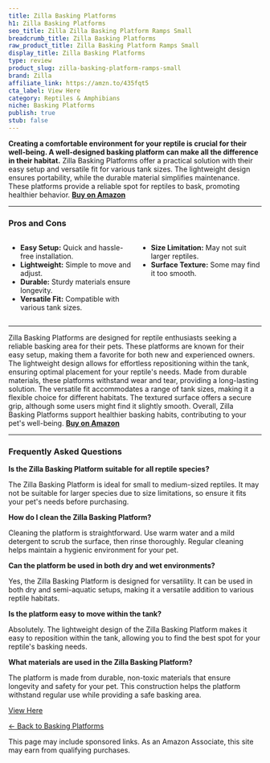 ```yaml
---
title: Zilla Basking Platforms
h1: Zilla Basking Platforms
seo_title: Zilla Zilla Basking Platform Ramps Small
breadcrumb_title: Zilla Basking Platforms
raw_product_title: Zilla Basking Platform Ramps Small
display_title: Zilla Basking Platforms
type: review
product_slug: zilla-basking-platform-ramps-small
brand: Zilla
affiliate_link: https://amzn.to/435fqt5
cta_label: View Here
category: Reptiles & Amphibians
niche: Basking Platforms
publish: true
stub: false
---
```


<div id="intro" class="full-width">
  <p><strong>Creating a comfortable environment for your reptile is crucial for their well-being. A well-designed basking platform can make all the difference in their habitat.</strong> Zilla Basking Platforms offer a practical solution with their easy setup and versatile fit for various tank sizes. The lightweight design ensures portability, while the durable material simplifies maintenance. These platforms provide a reliable spot for reptiles to bask, promoting healthier behavior. <a href="https://amzn.to/435fqt5" rel="nofollow sponsored noopener" target="_blank"><strong>Buy on Amazon</strong></a></p>
</div>

<hr />
<h3 id="pros-cons">Pros and Cons</h3>
<div class="pc-grid" style="display:grid;grid-template-columns:1fr 1fr;gap:16px;">
  <ul>
    <li><strong>Easy Setup:</strong> Quick and hassle-free installation.</li>
    <li><strong>Lightweight:</strong> Simple to move and adjust.</li>
    <li><strong>Durable:</strong> Sturdy materials ensure longevity.</li>
    <li><strong>Versatile Fit:</strong> Compatible with various tank sizes.</li>
  </ul>
  <ul>
    <li><strong>Size Limitation:</strong> May not suit larger reptiles.</li>
    <li><strong>Surface Texture:</strong> Some may find it too smooth.</li>
  </ul>
</div>
<hr />

<div class="full-width">
  <p>Zilla Basking Platforms are designed for reptile enthusiasts seeking a reliable basking area for their pets. These platforms are known for their easy setup, making them a favorite for both new and experienced owners. The lightweight design allows for effortless repositioning within the tank, ensuring optimal placement for your reptile's needs. Made from durable materials, these platforms withstand wear and tear, providing a long-lasting solution. The versatile fit accommodates a range of tank sizes, making it a flexible choice for different habitats. The textured surface offers a secure grip, although some users might find it slightly smooth. Overall, Zilla Basking Platforms support healthier basking habits, contributing to your pet's well-being. <a href="https://amzn.to/435fqt5" rel="nofollow sponsored noopener" target="_blank"><strong>Buy on Amazon</strong></a></p>
</div>

<hr />
<h3 id="faqs">Frequently Asked Questions</h3>

<p><strong>Is the Zilla Basking Platform suitable for all reptile species?</strong></p>
<p>The Zilla Basking Platform is ideal for small to medium-sized reptiles. It may not be suitable for larger species due to size limitations, so ensure it fits your pet's needs before purchasing.</p>

<p><strong>How do I clean the Zilla Basking Platform?</strong></p>
<p>Cleaning the platform is straightforward. Use warm water and a mild detergent to scrub the surface, then rinse thoroughly. Regular cleaning helps maintain a hygienic environment for your pet.</p>

<p><strong>Can the platform be used in both dry and wet environments?</strong></p>
<p>Yes, the Zilla Basking Platform is designed for versatility. It can be used in both dry and semi-aquatic setups, making it a versatile addition to various reptile habitats.</p>

<p><strong>Is the platform easy to move within the tank?</strong></p>
<p>Absolutely. The lightweight design of the Zilla Basking Platform makes it easy to reposition within the tank, allowing you to find the best spot for your reptile's basking needs.</p>

<p><strong>What materials are used in the Zilla Basking Platform?</strong></p>
<p>The platform is made from durable, non-toxic materials that ensure longevity and safety for your pet. This construction helps the platform withstand regular use while providing a safe basking area.</p>
<p><a class="btn" href="https://amzn.to/435fqt5" target="_blank" rel="nofollow sponsored noopener">View Here</a></p>
<p><a href="/roundups/reptiles-amphibians/basking-platforms/">← Back to Basking Platforms</a></p>
<aside class="disclosure">This page may include sponsored links. As an Amazon Associate, this site may earn from qualifying purchases.</aside>
